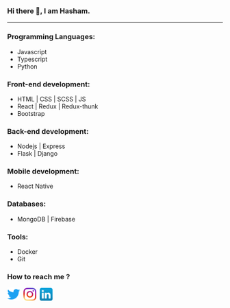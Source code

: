 ### Hi there 👋, I am Hasham.
<hr />

### Programming Languages:
- Javascript
- Typescript
- Python

### Front-end development:
- HTML | CSS | SCSS | JS
- React | Redux | Redux-thunk
- Bootstrap

### Back-end development:
- Nodejs | Express
- Flask | Django

### Mobile development:
- React Native

### Databases:
- MongoDB | Firebase

### Tools:
- Docker
- Git

### How to reach me ?

[<img src="./icons/twitter_icon.png" width="30" height="30">](https://twitter.com/Hasham_681)&nbsp;
[<img src="./icons/ig_icon.png" width="30" height="30">](https://www.instagram.com/hasham_681/)&nbsp;
[<img src="./icons/linkedin_icon.png" width="30" height="30">](https://www.linkedin.com/in/hashamk/)
